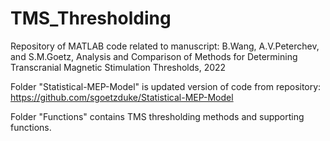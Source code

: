 # TMS_Thresholding

Repository of MATLAB code related to manuscript: B.Wang, A.V.Peterchev, and S.M.Goetz, Analysis and Comparison of Methods for Determining Transcranial Magnetic Stimulation Thresholds, 2022

Folder "Statistical-MEP-Model" is updated version of code from repository: https://github.com/sgoetzduke/Statistical-MEP-Model

Folder "Functions" contains TMS thresholding methods and supporting functions.
